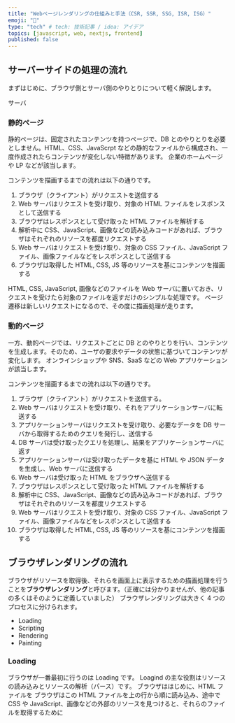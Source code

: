 ```yaml
---
title: "Webページレンダリングの仕組みと手法（CSR, SSR, SSG, ISR, ISG）"
emoji: "📘"
type: "tech" # tech: 技術記事 / idea: アイデア
topics: [javascript, web, nextjs, frontend]
published: false
---
```


## サーバーサイドの処理の流れ

まずはじめに、ブラウザ側とサーバ側のやりとりについて軽く解説します。

サーバ

### 静的ページ

静的ページは、固定されたコンテンツを持つページで、DB とのやりとりを必要としません。HTML、CSS、JavaScrpt などの静的なファイルから構成され、一度作成されたらコンテンツが変化しない特徴があります。
企業のホームページや LP などが該当します。

コンテンツを描画するまでの流れは以下の通りです。

1. ブラウザ（クライアント）がリクエストを送信する
2. Web サーバはリクエストを受け取り、対象の HTML ファイルをレスポンスとして送信する
3. ブラウザはレスポンスとして受け取った HTML ファイルを解析する
4. 解析中に CSS、JavaScript、画像などの読み込みコードがあれば、ブラウザはそれぞれのリソースを都度リクエストする
5. Web サーバはリクエストを受け取り、対象の CSS ファイル、JavaScript ファイル、画像ファイルなどをレスポンスとして送信する
6. ブラウザは取得した HTML, CSS, JS 等のリソースを基にコンテンツを描画する

HTML, CSS, JavaScript, 画像などのファイルを Web サーバに置いておき、リクエストを受けたら対象のファイルを返すだけのシンプルな処理です。
ページ遷移は新しいリクエストになるので、その度に描画処理が走ります。

### 動的ページ

一方、動的ページでは、リクエストごとに DB とのやりとりを行い、コンテンツを生成します。そのため、ユーザの要求やデータの状態に基づいてコンテンツが変化します。
オンラインショップや SNS、SaaS などの Web アプリケーションが該当します。

コンテンツを描画するまでの流れは以下の通りです。

1. ブラウザ（クライアント）がリクエストを送信する。
2. Web サーバはリクエストを受け取り、それをアプリケーションサーバに転送する
3. アプリケーションサーバはリクエストを受け取り、必要なデータを DB サーバから取得するためのクエリを発行し、送信する
4. DB サーバは受け取ったクエリを処理し、結果をアプリケーションサーバに返す
5. アプリケーションサーバは受け取ったデータを基に HTML や JSON データを生成し、Web サーバに送信する
6. Web サーバは受け取った HTML をブラウザへ送信する
7. ブラウザはレスポンスとして受け取った HTML ファイルを解析する
8. 解析中に CSS、JavaScript、画像などの読み込みコードがあれば、ブラウザはそれぞれのリソースを都度リクエストする
9. Web サーバはリクエストを受け取り、対象の CSS ファイル、JavaScript ファイル、画像ファイルなどをレスポンスとして送信する
10. ブラウザは取得した HTML, CSS, JS 等のリソースを基にコンテンツを描画する

## ブラウザレンダリングの流れ

ブラウザがリソースを取得後、それらを画面上に表示するための描画処理を行うことを**ブラウザレンダリング**と呼びます。（正確には分かりませんが、他の記事の多くはそのように定義していました）
ブラウザレンダリングは大きく 4 つのプロセスに分けられます。

- Loading
- Scripting
- Rendering
- Painting

### Loading

ブラウザが一番最初に行うのは Loading です。
Loagind の主な役割はリソースの読み込みとリソースの解析（パース）です。
ブラウザははじめに、HTML ファイルを
ブラウザはこの HTML ファイルを上の行から順に読み込み、途中で CSS や JavaScript、画像などの外部のリソースを見つけると、それらのファイルを取得するために
